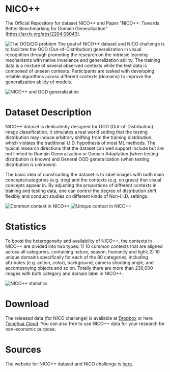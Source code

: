 # NICO++
The Official Repository for dataset  NICO++ and Paper "NICO++: Towards Better Benchmarking for Domain Generalization" (https://arxiv.org/abs/2204.08040).

![The OOD/DG problem](https://pic.imgdb.cn/item/62592ff2239250f7c5affdd6.jpg?raw=true "Title")
The goal of NICO++ dataset and NICO challenge is to facilitate the OOD (Out-of-Distribution) generalization in visual recognition through promoting the research on the intrinsic learning mechanisms with native invariance and generalization ability. The training data is a mixture of several observed contexts while the test data is composed of unseen contexts. Participants are tasked with developing reliable algorithms across different contexts (domains) to improve the generalization ability of models.

![NICO++ and OOD generalization](https://pic.imgdb.cn/item/625bc201239250f7c5a9893d.png?raw=true "Title")


# Dataset Description
NICO++ dataset is dedicatedly designed for OOD (Out-of-Distribution) image classification. It simulates a real world setting that the testing distribution may induce arbitrary shifting from the training distribution, which violates the traditional I.I.D. hypothesis of most ML methods. The typical research directions that the dataset can well support include but are not limited to Domain Generalization or Domain Adaptation (when testing distribution is known) and General OOD generalization (when testing distribution is unknown).

The basic idea of constructing the dataset is to label images with both main concepts/categories (e.g. dog) and the contexts (e.g. on grass) that visual concepts appear in. By adjusting the proportions of different contexts in training and testing data, one can control the degree of distribution shift flexibly and conduct studies on different kinds of Non-I.I.D. settings.


![Common context in NICO++](https://pic.imgdb.cn/item/62492a8727f86abb2a917846.png?raw=true "Title")
![Unique context in NICO++](https://pic.imgdb.cn/item/62492a8727f86abb2a91785d.png?raw=true "Title")


# Statistics
To boost the heterogeneity and availability of NICO++, the contexts in NICO++ are divided into two types: 1) 10 common contexts that are aligned across all categories, containing nature, season, humanity and light; 2) 10 unique domains specifically for each of the 80 categories, including attributes (e.g. action, color), background, camera shooting angle, and accompanying objects and so on. Totally there are more than 230,000 images with both category and domain label in NICO++.

![NICO++ statistics](https://pic.imgdb.cn/item/625f9bf9239250f7c573ffa5.jpg?raw=true "Title")

# Download
The released data (for NICO challenge) is available at [Dropbox](https://www.dropbox.com/sh/u2bq2xo8sbax4pr/AADbhZJAy0AAbap76cg_XkAfa?dl=0) or here [Tsinghua Cloud](https://cloud.tsinghua.edu.cn/d/95c45052e2ca41b0ac2e/). You can also free to use NICO++ data for your research for non-economic purpose.

# Sources
The website for NICO++ dataset and NICO challenge is [here](https://nicochallenge.com/).

